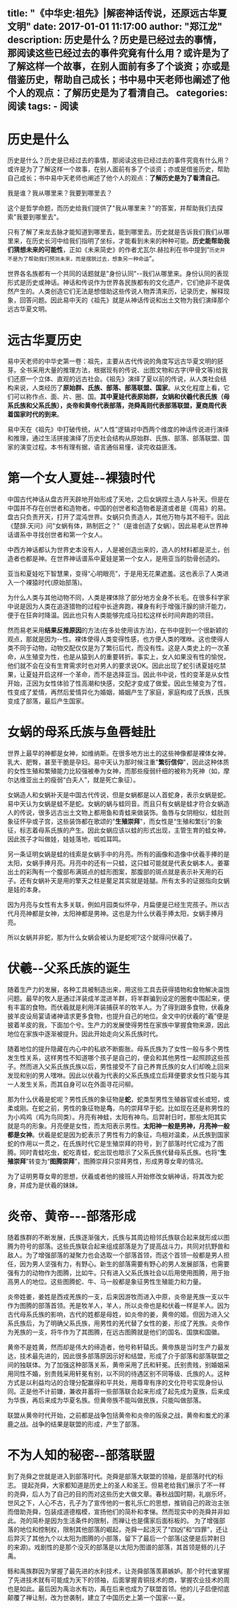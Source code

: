 title: "《中华史:祖先》|解密神话传说，还原远古华夏文明"
date: 2017-01-01 11:17:00
author: "郑江龙"
description: 历史是什么？历史是已经过去的事情，那阅读这些已经过去的事件究竟有什么用？或许是为了了解这样一个故事，在别人面前有多了个谈资；亦或是借鉴历史，帮助自己成长；书中易中天老师也阐述了他个人的观点：**了解历史是为了看清自己**。
categories: 阅读
tags:
    - 阅读
---
    

# 历史是什么
历史是什么？历史是已经过去的事情，那阅读这些已经过去的事件究竟有什么用？或许是为了了解这样一个故事，在别人面前有多了个谈资；亦或是借鉴历史，帮助自己成长；书中易中天老师也阐述了他个人的观点：**了解历史是为了看清自己**。

我是谁？我从哪里来？我要到哪里去？

这个是哲学命题，而历史给我们提供了"我从哪里来？"的答案，并帮助我们去探索"我要到哪里去"。

只有了解了来龙去脉才能知道到哪里去，能到哪里去。历史就是告诉我们我们从哪里来，在历史长河中给我们指明了坐标，才能看到未来的种种可能。**历史能帮助我们猜想未来的可能性**，正如《未来简史》的作者尤瓦尔.赫拉利在书中提到“``历史并不是为了帮助我们预测未来，而是摆脱过去，想象另一种命运``”。 

世界各名族都有一个共同的话题就是"身份认同"--我们从哪里来。身份认同的表现形式是历史或神话。神话和传说作为世界各民族都有的文化遗产，它们绝非不是偶然产生的。人类创造它们无法是想借助这些传说人物弄清来历，记录历史，解释现象，回答问题。因此易中天的《祖先》就是从神话传说和出土文物为我们演绎那个远古华夏文明。

# 远古华夏历史
易中天老师的中华史第一卷：祖先，主要从古代传说的角度写远古华夏文明的胚芽。全书采用大量的推理方法，根据现有的传说、出图文物和古字(甲骨文等)给我们还原一个立体、直观的远古社会。《祖先》演绎了夏以前的传说，从人类社会结构来说，人类经历了**原始群、氏族、部落、部落联盟、国家**。从文化程度上看，它们可以称作点、面、片、圈、国。**其中夏娃代表原始群，女娲和伏羲代表氏族（母系氏族和父系氏族），炎帝和黄帝代表部落，尧舜禹则代表部落联盟，夏商周代表着国家时代的到来**。

易中天在《祖先》中打破传统，从“人性”逻辑对中西两个维度的神话传说进行演绎和推理，通过生活拼接演绎了历史社会结构从原始群、氏族、部落、部落联盟、国家的演变过程。本书有理有据，语言通俗易懂，读完收益匪浅。

# 第一个女人夏娃--裸猿时代
中国古代神话从盘古开天辟地开始形成了天地，之后女娲捏土造人与补天。但是在中国并不存在创世者和造物者。中国的创世者和造物者是道或者是《周易》的易。盘古只负责开天，打开了混沌世界。女蜗只负责造人，其他万物与其不相干。因此《楚辞.天问》问"女蜗有体，熟制匠之？"（是谁创造了女蜗）。因此易老从世界神话谱系中寻找创世者和第一个女人。

中西方神话都认为世界史本没有人，人是被创造出来的，造人的材料都是泥土，创造者也都是神。在世界神话谱系中夏娃是第一个女人，是用亚当的肋骨创造的。

亚当和夏娃吃下智慧果，变得“心明眼亮”，于是用无花果遮羞。这也表示了人类进入一个裸猿时代(原始部落)。

为什么人类与其他动物不同，人类是裸体除了部分地方全身不长毛。在很多科学家中说是因为人类在追逐猎物的过程中长途奔跑，裸身有利于增强汗腺的排汗能力，便于在狂奔时降温。因此也只有人类能够完成马拉松这样长时间奔跑的项目。

然而易老采用**结果反推原因**的方法(在多处使用该方法)，在书中提到一个很新颖的观点，那就是因为--性。裸体使得人类变得性感，也方便人类的嘿咻。这也使得人类不同于动物，动物交配仅仅是为了繁衍后代，而没有性。这是人类史上的一次革命，从生殖变为性，也是从猿到人的重要转折。事实上，女人如果没有性的愉悦，他们就不会在没有生育需求时也对男人的要求说OK。因此出现了蛇引诱夏娃吃禁果，让夏娃开启这样一个革命，而不是选择亚当。因此书中说，性的变革是从女性开始，正因为女性体验了性高潮和快感，交配才变成了做爱。因此生殖变为了性，性变成了爱情，再然后爱情异化为婚姻，婚姻产生了家庭，家庭构成了氏族，氏族变成了部落，最后产生国家。

#  女蜗的母系氏族与鱼唇蛙肚
世界上最早的神都是女神，如维纳斯。在很多地方出土的这些神像都是裸体女神，乳大、肥臀，甚至干脆是孕妇。易中天认为那时候注重"**繁衍信仰**"，因此这种体质的女性生殖和繁殖能力比较强被奉为女神，而那些瘦弱纤细的被称为死神（如，摩尔达维亚出土的瘦弱“白夫人”，就是死亡象征）。

女娲造人和女蜗补天是中国古代传说，但是女蜗都是以人首蛇身，表示女蜗是蛇。易中天认为女蜗是蛙不是蛇。女蜗的蜗与蛙同音。而且只有女蜗是蛙才符合女蜗造人的传说，很多远古出土文物上都用鱼和青蛙来做装饰。鱼唇与女阴相似，蛙肚则象征怀孕或子宫，这些装饰都在歌颂的"**生殖崇拜**"，而女性是“生殖和繁衍”的象征，标志着母系氏族的产生。因此女蜗应该以蛙的形式出现，主管生育的蛙女神，因此孩子才叫做娃，娃娃落地，呱呱耳鸣。

另一条证明女娲是蛙的线索是女蜗手中的月亮。所有的画像和造像中伏羲手捧的是太阳，女蜗手捧月亮。月亮中的还有一只蛙，这只蛙可能就是代表女蜗本人。姜寨出土的彩陶有一个腹部布满斑点的蛙形图案，那腹部的斑点就是表示补天用的石子。还有女蜗补天是用的擎天之柱是鳌足其实就是娃腿。所有太多的证据指向女蜗是娃的本身。

因为月亮与女性有太多关联，例如月园类似怀孕，月扁便是已经生完孩子。所以古代月亮神都是女神，太阳神都是男神。这也是为什么伏羲手捧太阳，女蜗手捧月亮。

所以女蜗并非蛇，那为什么女蜗会被认为是蛇呢?这个就得问伏羲了。

# 伏羲--父系氏族的诞生
随着生产力的发展，各种工具被制造出来，用这些工具去获得猎物和食物解决温饱问题。最早的牧人是通过洋装成羊混进羊群，将羊群骗到设定的圈套中围起来，便有丰富的食物。而伏羲就是利用洋装捕获羊的牧羊人。为了得到跟多食物，伏羲身披羊皮设局宴请诸神请求更多食物，也提升自己的地位。金文中的伏羲的“羲”便是披着羊皮的我，下面加个兮。生产力的发展使得男性在家族中掌握食物来源，因此地位在家族中逐渐被提升。因此开始走向父系氏族时代。

随着地位的提升隐藏在内心中的私欲不断膨胀。母系氏族为了女性一般与多个男性发生性关系，这样男性不知道哪个孩子是自己的，便会和其他男性一起照顾这些孩子。然而进入父系氏族氏族以后，男性接受不了自己养育氏族的女人们却晚上回来发现和别的男人嘿咻。因此以伏羲为代表的父系氏族成立后拜便要求女性只能与其一人发生关系，而其自身可以在外面寻花问柳。

那为什么伏羲是蛇呢？男性氏族的象征物是**蛇**，蛇类型男性生殖器官或长或短，或柔或刚。在蛇之前，男性的象征物是**鸟**，鸟的崇拜早于蛇。比如现在还是称男性的为小鸡鸡（鸡为鸟同类）。月亮有神蛙，太阳有神鸟。后羿射日时，那些太阳其实就是鸟的形象。月亮便是女性，而太阳表示男性。**太阳神一般是男神，月亮神一般都是女神**。伏羲是蛇是因为蛇表示了男性有力的象征，鸟相对温柔，从氏族到国家蛇的作用以一贯之，在氏族时代它是生殖崇拜的符号，到了部落时代它成为了图腾。同时青蛙吃虫，蛇吃青蛙，蛇出现也暗示了父系氏族代替母系氏族。也将“**生殖崇拜**”转变为“**图腾崇拜**”，图腾崇拜只崇拜男性，形成男尊女卑的情况。

为了证明男尊女卑的思想，伏羲或者他的接班人开始修改女蜗神话，将其改为蛇身，并成为是伏羲的妹妹。

# 炎帝、黄帝---部落形成
随着族群的不断发展，氏族逐渐强大，氏族与其周边相邻氏族联合起来就形成以图腾为符号的部落。这些氏族联合起来组成部落是为了提高战斗力，共同对抗野兽和敌人。为了增强部落的凝聚力也会选取一个部落首领，而这个首领一般都是男人担任，因为男人坚强有力，有野心。新生的部落需要有野心的男人发展部落，也需要强有力的动物作为图腾，比如牛。只有进入父系氏族社会以后用使用图腾，用于抬高男人的地位。这些图腾蛇、牛、马一般都是象征男性生殖能力和力量。

炎帝姓姜，姜姓是西戎羌族的一支，后来因游牧而进入中原，炎帝是羌族一支以牛作为图腾的部落首领。羌是牧羊人，羊人，所以炎帝也是和伏羲一样是羊人。因为古代母系氏族的影响，古代的姓都是母姓，如炎帝的姜，黄帝的姬。但因为进入父系氏族后，为了明确父系氏族，用男性的羌代替了女性的姜，形成了羌族。炎帝作为羌族的一支，将牛作为了其图腾，在远古图腾就是他们的国名、国旗和国徽。


黄帝不是姓黄，然而却是伟大的缔造者，他号称轩辕氏。黄帝族是当时生产力最发达，技术最先进的，因此很多部落原因示好和结盟，形成了介于部落和部落联盟之间的独联体。为了加强这种部落关系，黄帝采用了氏和轩冕。氏别贵贱，别婚姻采用同性不婚，别贵贱采用轩冕有别，以不同的待遇区别不同等级、氏族的人。这种方式是以利益均沾的合理分配赢得和平共处，用尊卑有序的文化符号实现身份认同。正是他不计前嫌，兼收并蓄将一些部落联合起来形成了起先成为夏族，后来成为华族，再后来成为华夏名族。但黄帝族不能叫做民族，只能叫做部落。

联盟从黄帝时代开始，之前都是战争包括黄帝和炎帝的阪泉之战，黄帝和蚩尤的涿鹿之战。战争的结果是联盟的形成，产生了部落。

# 不为人知的秘密--部落联盟
到了尧舜之世就是进入到部落时代。尧舜是部落大联盟的领袖，是部落时代的标志。
提起尧舜，大家都知道是历史上的圣人和圣王。但易老给我们展示了不一样的尧舜，后人为了自己的目的而对这些历史大做文章。春秋战国时期，礼崩乐坏，世风之下，人心不古，孔子为了宣传他的一套礼乐仁的思想，推销自己的政治主张而借助尧舜，包装成道德楷模，宣扬他们的简朴和孝悌。然而现实中的尧舜并非如此。尧的简朴是因为生活条件的限制，而禅让也是儒家后面标板的。
为了增强部落的地位和控制权，限制其他部落的崛起，尧舜一起浇灭了“四凶”和“四罪”，还让后羿灭了其他九个以太阳为图腾的小部落，留下了最后一个部落(这便是后羿射日的来源)。戏剧性的是那个没灭的部落是以太阳为图谱的部落，其首领是鲧的儿子禹。

鲧和禹族群因为掌握了最先进的水利技术，让尧舜部落羡慕嫉妒。那个时代谁掌握了先进技术就有可能成为天下的领袖，后面掌握青铜技术的商，掌握农业技术的周也是如此。最后因为禹治水有功，禹在后来也成为了联盟首领。他的儿子启便彻底颠覆了禅让制，改为世袭制，建立了中国历史上第一个国家---夏。



